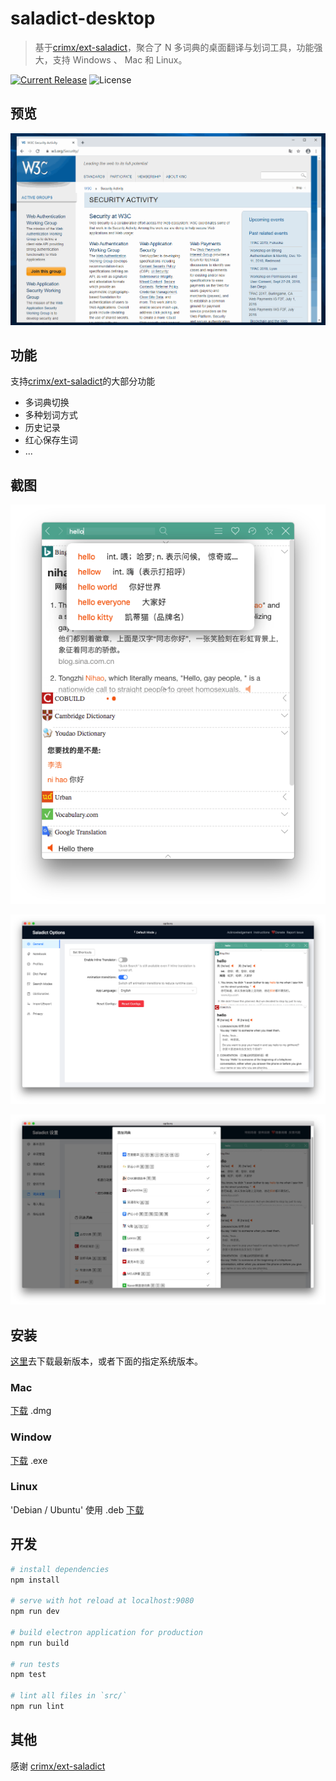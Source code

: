 # saladict-desktop

> 基于[crimx/ext-saladict](https://github.com/crimx/ext-saladict)，聚合了 N 多词典的桌面翻译与划词工具，功能强大，支持 Windows 、 Mac 和 Linux。

[![Current Release](https://img.shields.io/github/release/zenghongtu/saladict-desktop.svg?style=flat-square)](https://github.com/zenghongtu/saladict-desktop/releases)
![License](https://img.shields.io/github/license/zenghongtu/saladict-desktop.svg?style=flat-square)

## 预览

![preview](assets/preview.gif)

## 功能

支持[crimx/ext-saladict](https://github.com/crimx/ext-saladict)的大部分功能

- 多词典切换
- 多种划词方式
- 历史记录
- 红心保存生词
- ...

## 截图

![](assets/search-panel.png)

![](assets/options.png)

![](assets/options1.png)

## 安装

[这里](https://github.com/zenghongtu/saladict-desktop/releases)去下载最新版本，或者下面的指定系统版本。

### Mac

[下载](https://github.com/zenghongtu/saladict-desktop/releases/download/v1.0.0/saladict-desktop-1.0.0.dmg) .dmg

### Window

[下载](https://github.com/zenghongtu/saladict-desktop/releases/download/v1.0.0/saladict-desktop-1.0.0.exe) .exe

### Linux

'Debian / Ubuntu' 使用 .deb [下载](https://github.com/zenghongtu/saladict-desktop/releases/download/v1.0.0/saladict-desktop_1.0.0_amd64.deb)

## 开发

```bash
# install dependencies
npm install

# serve with hot reload at localhost:9080
npm run dev

# build electron application for production
npm run build

# run tests
npm test

# lint all files in `src/`
npm run lint

```

## 其他

感谢 [crimx/ext-saladict](https://github.com/crimx/ext-saladict)
